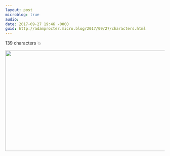 ```yaml
---
layout: post
microblog: true
audio: 
date: 2017-09-27 19:46 -0000
guid: http://adamprocter.micro.blog/2017/09/27/characters.html
---
```

139 characters 💥

<img src="http://discursive.adamprocter.co.uk/uploads/2017/4594d3368f.jpg" width="600" height="319" />
